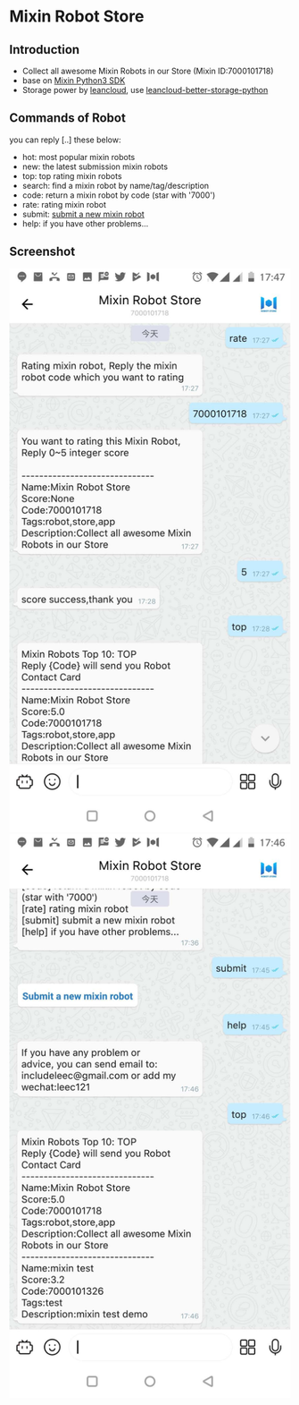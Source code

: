 # Mixin Robot Store

## Introduction
- Collect all awesome Mixin Robots in our Store (Mixin ID:7000101718)
- base on [Mixin Python3 SDK](https://github.com/includeleec/mixin-python3-sdk)
- Storage power by [leancloud](https://leancloud.cn/), use [leancloud-better-storage-python](https://github.com/nnnewb/leancloud-better-storage-python)

## Commands of Robot
you can reply [..] these below:
- hot: most popular mixin robots
- new: the latest submission mixin robots
- top: top rating mixin robots
- search: find a mixin robot by name/tag/description
- code: return a mixin robot by code (star with '7000')
- rate: rating mixin robot
- submit: [submit a new mixin robot](http://m3blockchain.mikecrm.com/A95F8m4)
- help: if you have other problems...

## Screenshot
![01.jpg](https://raw.githubusercontent.com/includeleec/mixin-robot-store/master/screenshot/01.jpg)
![02.jpg](https://raw.githubusercontent.com/includeleec/mixin-robot-store/master/screenshot/02.jpg)
